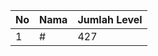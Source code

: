 | No | Nama            | Jumlah Level |
|----|-----------------|--------------|
| 1  | #    |    427        |
